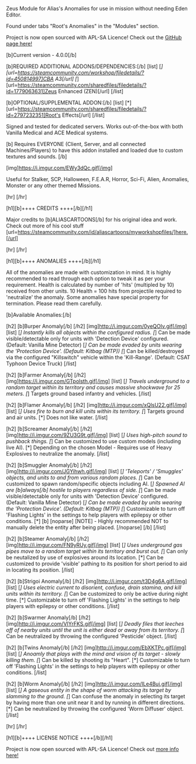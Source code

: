 Zeus Module for Alias's Anomalies for use in mission without needing Eden Editor.

Found under tabs "Root's Anomalies" in the "Modules" section.

Project is now open sourced with APL-SA Licence! Check out the [GitHub page here!](https://github.com/A3-Root/Root_Anomalies)

[b]Current version - 4.0.0[/b]

[b]REQUIRED ADDITIONAL ADDONS/DEPENDENCIES:[/b]
[list] [*] [url=https://steamcommunity.com/workshop/filedetails/?id=450814997]CBA A3[/url]
[*] [url=https://steamcommunity.com/sharedfiles/filedetails/?id=1779063631]Zeus Enhanced (ZEN)[/url]
[/list]

[b]OPTIONAL/SUPPLEMENTAL ADDON:[/b]
[list] [*] [url=https://steamcommunity.com/sharedfiles/filedetails/?id=2797232351]Root's Effects[/url]
[/list]

Signed and tested for dedicated servers.
Works out-of-the-box with both Vanilla Medical and ACE Medical systems.

[b] Requires EVERYONE (Client, Server, and all connected Machines/Players) to have this addon installed and loaded due to custom textures and sounds. [/b]

[img]https://i.imgur.com/EWy3dQc.gif[/img]

Useful for Stalker, SCP, Halloween, F.E.A.R, Horror, Sci-Fi, Alien, Anomalies, Monster or any other themed Missions.

[hr] [/hr]

[h1][b]++++ CREDITS ++++[/b][/h1]

Major credits to [b]ALIASCARTOONS[/b] for his original idea and work.
Check out more of his cool stuff [url=https://steamcommunity.com/id/aliascartoons/myworkshopfiles/]here.[/url]

[hr] [/hr]

[h1][b]++++ ANOMALIES ++++[/b][/h1]

All of the anomalies are made with customization in mind. It is highly recommended to read through each option to tweak it as per your requirement.
Health is calculated by number of 'hits' (multipled by 10) received from other units. 10 Health = 100 hits from projectile required to 'neutralize' the anomaly. Some anomalies have special property for termination. Please read them carefully.

[b]Available Anomalies:[/b]

[h2] [b]Burper Anomaly[/b] [/h2]
[img]http://i.imgur.com/0yeQOIv.gif[/img]
[list]
[*] Instantly kills all objects within the configured radius.
[*] Can be made visible/detectable only for units with 'Detection Device' configured. (Default: Vanilla Mine Detector)
[*] Can be made evaded by units wearing the 'Protection Device'. (Default: Kitbag (MTP))
[*] Can be killed/destroyed via the configured "Killswitch" vehicle within the 'Kill-Range'. (Default: CSAT Typhoon Device Truck)
[/list]

[h2] [b]Farmer Anomaly[/b] [/h2]
[img]https://i.imgur.com/GTpolsth.gif[/img]
[list]
[*] Travels underground to a random target within its territory and causes massive shockwave for 25 meters.
[*] Targets ground based infantry and vehicles.
[/list]


[h2] [b]Flamer Anomaly[/b] [/h2]
[img]http://i.imgur.com/xQlsU22.gif[/img]
[list]
[*] Uses fire to burn and kill units within its territory. 
[*] Targets ground and air units.
[*] Does not like water.
[/list]

[h2] [b]Screamer Anomaly[/b] [/h2]
[img]http://i.imgur.com/9ZU3G9t.gif[/img]
[list]
[*] Uses high-pitch sound to pushback things.
[*] Can be customized to use custom models (including live AI).
[*] Depending on the chosen Model - Requires use of Heavy Explosives to neutralize the anomaly.
[/list]

[h2] [b]Smuggler Anomaly[/b] [/h2]
[img]http://i.imgur.com/JGYihwh.gif[/img]
[list]
[*] 'Teleports' / 'Smuggles' objects, and units to and from various random places.
[*] Can be customized to spawn random/specific objects including AI. 
[*] Spawned AI are [b]always[/b] hostile to players regardless of side.
[*] Can be made visible/detectable only for units with 'Detection Device' configured. (Default: Vanilla Mine Detector)
[*] Can be made evaded by units wearing the 'Protection Device'. (Default: Kitbag (MTP))
[*] Customizable to turn off 'Flashing Lights' in the settings to help players with epilepsy or other conditions.
[*] [b] [noparse] [NOTE] - Highly recommended NOT to manually delete the entity after being placed. [/noparse] [/b]
[/list]

[h2] [b]Steamer Anomaly[/b] [/h2]
[img]http://i.imgur.com/FN9yRUy.gif[/img]
[list]
[*] Uses underground gas pipes move to a random target within its territory and burst out.
[*] Can only be neutalized by use of explosives around its location.
[*] Can be customized to provide 'visible' pathing to its position for short period to aid in locating its position.
[/list]

[h2] [b]Strigoi Anomaly[/b] [/h2]
[img]http://i.imgur.com/t3D4g6A.gif[/img]
[list]
[*] Uses electric current to disorient, confuse, drain stamina, and kill units within its territory.
[*] Can be customized to only be active during night time.
[*] Customizable to turn off 'Flashing Lights' in the settings to help players with epilepsy or other conditions.
[/list]

[h2] [b]Swarmer Anomaly[/b] [/h2]
[img]http://i.imgur.com/VIYrFKS.gif[/img]
[list]
[*] Deadly files that leeches off of nearby units until the unit is either dead or away from its territory.
[*] Can be neutralized by throwing the configured 'Pesticide' object.
[/list]

[h2] [b]Twins Anomaly[/b] [/h2]
[img]http://i.imgur.com/EbXKTPc.gif[/img]
[list]
[*] Anoamly that plays with the mind and vision of its target - slowly killing them.
[*] Can be killed by shooting its "Heart".
[*] Customizable to turn off 'Flashing Lights' in the settings to help players with epilepsy or other conditions.
[/list]

[h2] [b]Worm Anomaly[/b] [/h2]
[img]http://i.imgur.com/ILe4Buj.gif[/img]
[list]
[*] A gaseous entity in the shape of worm attacking its target by slamming to the ground.
[*] Can confuse the anomaly in selecting its target by having more than one unit near it and by running in different directions.
[*] Can be neutralized by throwing the configured 'Worm Diffuser' object.
[/list]

[hr] [/hr]

[h1][b]++++ LICENSE NOTICE ++++[/b][/h1]

Project is now open sourced with APL-SA Licence! Check out [more info here!](https://github.com/A3-Root/Root_Anomalies/LICENSE)
